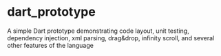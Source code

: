 dart_prototype
==============

A simple Dart prototype demonstrating code layout, unit testing, dependency injection, xml parsing, drag&amp;drop, infinity scroll, and several other features of the language
